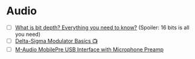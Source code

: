 # Audio


- [ ] [What is bit depth? Everything you need to know?](https://www.soundguys.com/audio-bit-depth-explained-23706) (Spoiler: 16 bits is all you need)
- [ ] [Delta-Sigma Modulator Basics :tv:](https://www.youtube.com/watch?v=NrkFd7h6R2Y)
- [ ] [M-Audio MobilePre USB Interface with Microphone Preamp](https://www.zzounds.com/item--MDOMOBILEPRE)
